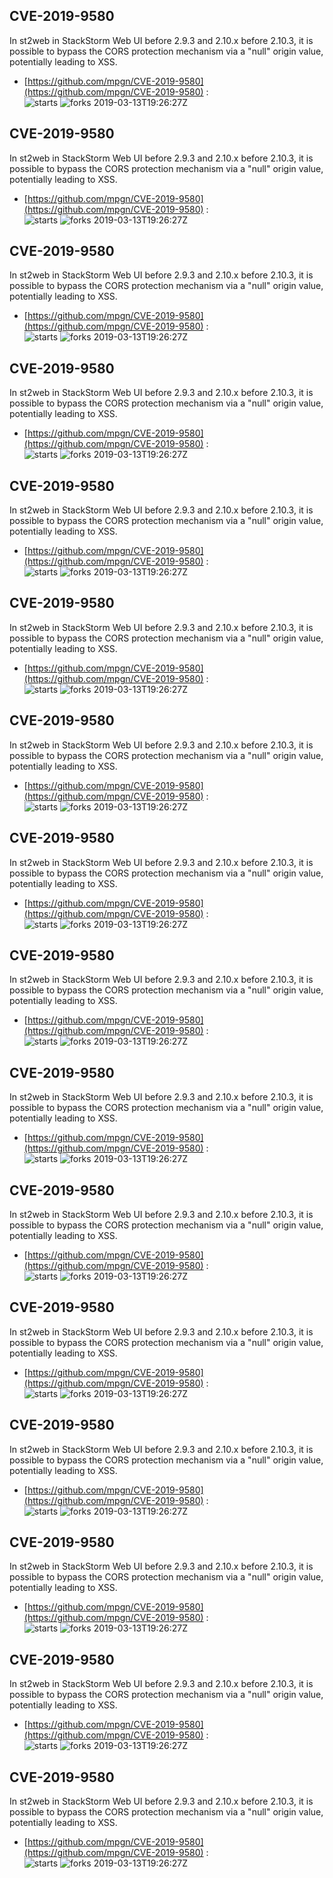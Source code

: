 ## CVE-2019-9580
 In st2web in StackStorm Web UI before 2.9.3 and 2.10.x before 2.10.3, it is possible to bypass the CORS protection mechanism via a "null" origin value, potentially leading to XSS.

- [https://github.com/mpgn/CVE-2019-9580](https://github.com/mpgn/CVE-2019-9580) :  
![starts](https://img.shields.io/github/stars/mpgn/CVE-2019-9580.svg) 
![forks](https://img.shields.io/github/forks/mpgn/CVE-2019-9580.svg) 
2019-03-13T19:26:27Z

## CVE-2019-9580
 In st2web in StackStorm Web UI before 2.9.3 and 2.10.x before 2.10.3, it is possible to bypass the CORS protection mechanism via a "null" origin value, potentially leading to XSS.

- [https://github.com/mpgn/CVE-2019-9580](https://github.com/mpgn/CVE-2019-9580) :  
![starts](https://img.shields.io/github/stars/mpgn/CVE-2019-9580.svg) 
![forks](https://img.shields.io/github/forks/mpgn/CVE-2019-9580.svg) 
2019-03-13T19:26:27Z

## CVE-2019-9580
 In st2web in StackStorm Web UI before 2.9.3 and 2.10.x before 2.10.3, it is possible to bypass the CORS protection mechanism via a "null" origin value, potentially leading to XSS.

- [https://github.com/mpgn/CVE-2019-9580](https://github.com/mpgn/CVE-2019-9580) :  
![starts](https://img.shields.io/github/stars/mpgn/CVE-2019-9580.svg) 
![forks](https://img.shields.io/github/forks/mpgn/CVE-2019-9580.svg) 
2019-03-13T19:26:27Z

## CVE-2019-9580
 In st2web in StackStorm Web UI before 2.9.3 and 2.10.x before 2.10.3, it is possible to bypass the CORS protection mechanism via a "null" origin value, potentially leading to XSS.

- [https://github.com/mpgn/CVE-2019-9580](https://github.com/mpgn/CVE-2019-9580) :  
![starts](https://img.shields.io/github/stars/mpgn/CVE-2019-9580.svg) 
![forks](https://img.shields.io/github/forks/mpgn/CVE-2019-9580.svg) 
2019-03-13T19:26:27Z

## CVE-2019-9580
 In st2web in StackStorm Web UI before 2.9.3 and 2.10.x before 2.10.3, it is possible to bypass the CORS protection mechanism via a "null" origin value, potentially leading to XSS.

- [https://github.com/mpgn/CVE-2019-9580](https://github.com/mpgn/CVE-2019-9580) :  
![starts](https://img.shields.io/github/stars/mpgn/CVE-2019-9580.svg) 
![forks](https://img.shields.io/github/forks/mpgn/CVE-2019-9580.svg) 
2019-03-13T19:26:27Z

## CVE-2019-9580
 In st2web in StackStorm Web UI before 2.9.3 and 2.10.x before 2.10.3, it is possible to bypass the CORS protection mechanism via a "null" origin value, potentially leading to XSS.

- [https://github.com/mpgn/CVE-2019-9580](https://github.com/mpgn/CVE-2019-9580) :  
![starts](https://img.shields.io/github/stars/mpgn/CVE-2019-9580.svg) 
![forks](https://img.shields.io/github/forks/mpgn/CVE-2019-9580.svg) 
2019-03-13T19:26:27Z

## CVE-2019-9580
 In st2web in StackStorm Web UI before 2.9.3 and 2.10.x before 2.10.3, it is possible to bypass the CORS protection mechanism via a "null" origin value, potentially leading to XSS.

- [https://github.com/mpgn/CVE-2019-9580](https://github.com/mpgn/CVE-2019-9580) :  
![starts](https://img.shields.io/github/stars/mpgn/CVE-2019-9580.svg) 
![forks](https://img.shields.io/github/forks/mpgn/CVE-2019-9580.svg) 
2019-03-13T19:26:27Z

## CVE-2019-9580
 In st2web in StackStorm Web UI before 2.9.3 and 2.10.x before 2.10.3, it is possible to bypass the CORS protection mechanism via a "null" origin value, potentially leading to XSS.

- [https://github.com/mpgn/CVE-2019-9580](https://github.com/mpgn/CVE-2019-9580) :  
![starts](https://img.shields.io/github/stars/mpgn/CVE-2019-9580.svg) 
![forks](https://img.shields.io/github/forks/mpgn/CVE-2019-9580.svg) 
2019-03-13T19:26:27Z

## CVE-2019-9580
 In st2web in StackStorm Web UI before 2.9.3 and 2.10.x before 2.10.3, it is possible to bypass the CORS protection mechanism via a "null" origin value, potentially leading to XSS.

- [https://github.com/mpgn/CVE-2019-9580](https://github.com/mpgn/CVE-2019-9580) :  
![starts](https://img.shields.io/github/stars/mpgn/CVE-2019-9580.svg) 
![forks](https://img.shields.io/github/forks/mpgn/CVE-2019-9580.svg) 
2019-03-13T19:26:27Z

## CVE-2019-9580
 In st2web in StackStorm Web UI before 2.9.3 and 2.10.x before 2.10.3, it is possible to bypass the CORS protection mechanism via a "null" origin value, potentially leading to XSS.

- [https://github.com/mpgn/CVE-2019-9580](https://github.com/mpgn/CVE-2019-9580) :  
![starts](https://img.shields.io/github/stars/mpgn/CVE-2019-9580.svg) 
![forks](https://img.shields.io/github/forks/mpgn/CVE-2019-9580.svg) 
2019-03-13T19:26:27Z

## CVE-2019-9580
 In st2web in StackStorm Web UI before 2.9.3 and 2.10.x before 2.10.3, it is possible to bypass the CORS protection mechanism via a "null" origin value, potentially leading to XSS.

- [https://github.com/mpgn/CVE-2019-9580](https://github.com/mpgn/CVE-2019-9580) :  
![starts](https://img.shields.io/github/stars/mpgn/CVE-2019-9580.svg) 
![forks](https://img.shields.io/github/forks/mpgn/CVE-2019-9580.svg) 
2019-03-13T19:26:27Z

## CVE-2019-9580
 In st2web in StackStorm Web UI before 2.9.3 and 2.10.x before 2.10.3, it is possible to bypass the CORS protection mechanism via a "null" origin value, potentially leading to XSS.

- [https://github.com/mpgn/CVE-2019-9580](https://github.com/mpgn/CVE-2019-9580) :  
![starts](https://img.shields.io/github/stars/mpgn/CVE-2019-9580.svg) 
![forks](https://img.shields.io/github/forks/mpgn/CVE-2019-9580.svg) 
2019-03-13T19:26:27Z

## CVE-2019-9580
 In st2web in StackStorm Web UI before 2.9.3 and 2.10.x before 2.10.3, it is possible to bypass the CORS protection mechanism via a "null" origin value, potentially leading to XSS.

- [https://github.com/mpgn/CVE-2019-9580](https://github.com/mpgn/CVE-2019-9580) :  
![starts](https://img.shields.io/github/stars/mpgn/CVE-2019-9580.svg) 
![forks](https://img.shields.io/github/forks/mpgn/CVE-2019-9580.svg) 
2019-03-13T19:26:27Z

## CVE-2019-9580
 In st2web in StackStorm Web UI before 2.9.3 and 2.10.x before 2.10.3, it is possible to bypass the CORS protection mechanism via a "null" origin value, potentially leading to XSS.

- [https://github.com/mpgn/CVE-2019-9580](https://github.com/mpgn/CVE-2019-9580) :  
![starts](https://img.shields.io/github/stars/mpgn/CVE-2019-9580.svg) 
![forks](https://img.shields.io/github/forks/mpgn/CVE-2019-9580.svg) 
2019-03-13T19:26:27Z

## CVE-2019-9580
 In st2web in StackStorm Web UI before 2.9.3 and 2.10.x before 2.10.3, it is possible to bypass the CORS protection mechanism via a "null" origin value, potentially leading to XSS.

- [https://github.com/mpgn/CVE-2019-9580](https://github.com/mpgn/CVE-2019-9580) :  
![starts](https://img.shields.io/github/stars/mpgn/CVE-2019-9580.svg) 
![forks](https://img.shields.io/github/forks/mpgn/CVE-2019-9580.svg) 
2019-03-13T19:26:27Z

## CVE-2019-9580
 In st2web in StackStorm Web UI before 2.9.3 and 2.10.x before 2.10.3, it is possible to bypass the CORS protection mechanism via a "null" origin value, potentially leading to XSS.

- [https://github.com/mpgn/CVE-2019-9580](https://github.com/mpgn/CVE-2019-9580) :  
![starts](https://img.shields.io/github/stars/mpgn/CVE-2019-9580.svg) 
![forks](https://img.shields.io/github/forks/mpgn/CVE-2019-9580.svg) 
2019-03-13T19:26:27Z

